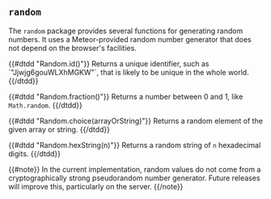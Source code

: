 ## `random`

The `random` package provides several functions for generating random
numbers. It uses a Meteor-provided random number generator that does not depend
on the browser's facilities.

<dl class="callbacks">
{{#dtdd "Random.id()"}}
Returns a unique identifier, such as `"Jjwjg6gouWLXhMGKW"`, that is likely to
be unique in the whole world.
{{/dtdd}}

{{#dtdd "Random.fraction()"}}
Returns a number between 0 and 1, like `Math.random`.
{{/dtdd}}

{{#dtdd "Random.choice(arrayOrString)"}}
Returns a random element of the given array or string.
{{/dtdd}}

{{#dtdd "Random.hexString(n)"}}
Returns a random string of `n` hexadecimal digits.
{{/dtdd}}
</dl>

{{#note}}
In the current implementation, random values do not come from a
cryptographically strong pseudorandom number generator. Future releases will
improve this, particularly on the server.
{{/note}}
